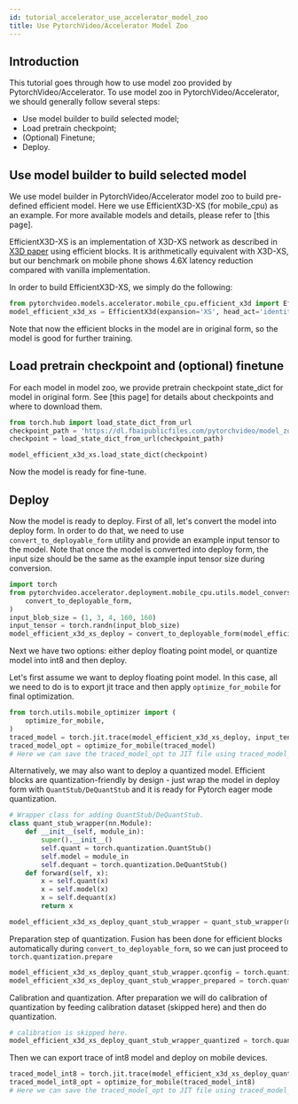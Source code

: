 ```yaml
---
id: tutorial_accelerator_use_accelerator_model_zoo
title: Use PytorchVideo/Accelerator Model Zoo
---
```



## Introduction
This tutorial goes through how to use model zoo provided by PytorchVideo/Accelerator. To use model zoo in PytorchVideo/Accelerator, we should generally follow several steps:
- Use model builder to build selected model; 
- Load pretrain checkpoint;
- (Optional) Finetune;
- Deploy.

## Use model builder to build selected model
We use model builder in PytorchVideo/Accelerator model zoo to build pre-defined efficient model. Here we use EfficientX3D-XS (for mobile_cpu) as an example. For more available models and details, please refer to [this page].

EfficientX3D-XS is an implementation of X3D-XS network as described in [X3D paper](https://arxiv.org/abs/2004.04730) using efficient blocks. It is arithmetically equivalent with X3D-XS, but our benchmark on mobile phone shows 4.6X latency reduction compared with vanilla implementation.

In order to build EfficientX3D-XS, we simply do the following:


```python
from pytorchvideo.models.accelerator.mobile_cpu.efficient_x3d import EfficientX3d
model_efficient_x3d_xs = EfficientX3d(expansion='XS', head_act='identity')
```

Note that now the efficient blocks in the model are in original form, so the model is good for further training.

## Load pretrain checkpoint and (optional) finetune
For each model in model zoo, we provide pretrain checkpoint state_dict for model in original form. See [this page] for details about checkpoints and where to download them.


```python
from torch.hub import load_state_dict_from_url
checkpoint_path = 'https://dl.fbaipublicfiles.com/pytorchvideo/model_zoo/kinetics/efficient_x3d_xs_original_form.pyth'
checkpoint = load_state_dict_from_url(checkpoint_path)

model_efficient_x3d_xs.load_state_dict(checkpoint)
```

Now the model is ready for fine-tune. 

## Deploy
Now the model is ready to deploy. First of all, let's convert the model into deploy form. In order to do that, we need to use `convert_to_deployable_form` utility and provide an example input tensor to the model. Note that once the model is converted into deploy form, the input size should be the same as the example input tensor size during conversion.


```python
import torch
from pytorchvideo.accelerator.deployment.mobile_cpu.utils.model_conversion import (
    convert_to_deployable_form,
)
input_blob_size = (1, 3, 4, 160, 160)
input_tensor = torch.randn(input_blob_size)
model_efficient_x3d_xs_deploy = convert_to_deployable_form(model_efficient_x3d_xs, input_tensor)
```

Next we have two options: either deploy floating point model, or quantize model into int8 and then deploy.

Let's first assume we want to deploy floating point model. In this case, all we need to do is to export jit trace and then apply `optimize_for_mobile` for final optimization.


```python
from torch.utils.mobile_optimizer import (
    optimize_for_mobile,
)
traced_model = torch.jit.trace(model_efficient_x3d_xs_deploy, input_tensor, strict=False)
traced_model_opt = optimize_for_mobile(traced_model)
# Here we can save the traced_model_opt to JIT file using traced_model_opt.save(<file_path>)
```

Alternatively, we may also want to deploy a quantized model. Efficient blocks are quantization-friendly by design - just wrap the model in deploy form with `QuantStub/DeQuantStub` and it is ready for Pytorch eager mode quantization.


```python
# Wrapper class for adding QuantStub/DeQuantStub.
class quant_stub_wrapper(nn.Module):
    def __init__(self, module_in):
        super().__init__()
        self.quant = torch.quantization.QuantStub()
        self.model = module_in
        self.dequant = torch.quantization.DeQuantStub()
    def forward(self, x):
        x = self.quant(x)
        x = self.model(x)
        x = self.dequant(x)
        return x
```


```python
model_efficient_x3d_xs_deploy_quant_stub_wrapper = quant_stub_wrapper(model_efficient_x3d_xs_deploy)
```

Preparation step of quantization. Fusion has been done for efficient blocks automatically during `convert_to_deployable_form`, so we can just proceed to `torch.quantization.prepare`


```python
model_efficient_x3d_xs_deploy_quant_stub_wrapper.qconfig = torch.quantization.default_qconfig
model_efficient_x3d_xs_deploy_quant_stub_wrapper_prepared = torch.quantization.prepare(model_efficient_x3d_xs_deploy_quant_stub_wrapper)
```

Calibration and quantization. After preparation we will do calibration of quantization by feeding calibration dataset (skipped here) and then do quantization.


```python
# calibration is skipped here.
model_efficient_x3d_xs_deploy_quant_stub_wrapper_quantized = torch.quantization.convert(model_efficient_x3d_xs_deploy_quant_stub_wrapper_prepared)
```

Then we can export trace of int8 model and deploy on mobile devices.


```python
traced_model_int8 = torch.jit.trace(model_efficient_x3d_xs_deploy_quant_stub_wrapper_quantized, input_tensor, strict=False)
traced_model_int8_opt = optimize_for_mobile(traced_model_int8)
# Here we can save the traced_model_opt to JIT file using traced_model_int8_opt.save(<file_path>)
```

